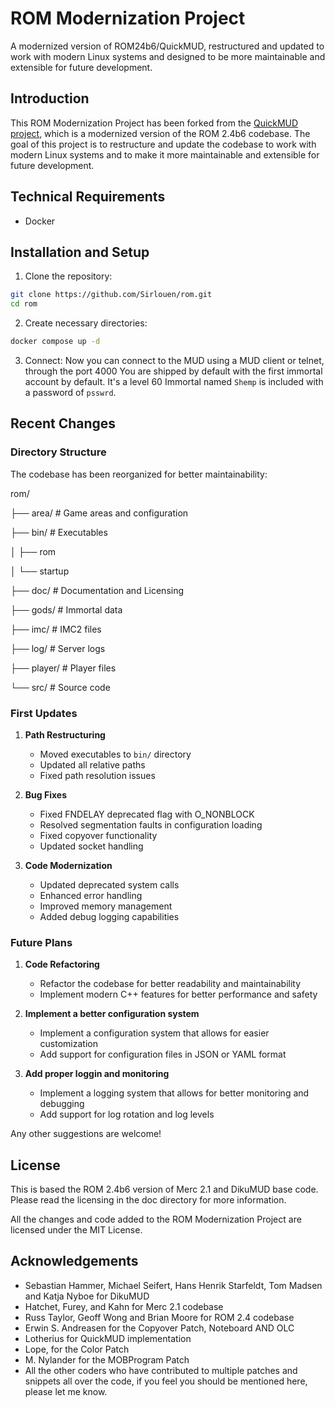 
# ROM Modernization Project

A modernized version of ROM24b6/QuickMUD, restructured and updated to work with modern Linux systems and designed to be more maintainable and extensible for future development.

## Introduction

This ROM Modernization Project has been forked from the [QuickMUD project](https://github.com/avinson/rom24-quickmud), which is a modernized version of the ROM 2.4b6 codebase. The goal of this project is to restructure and update the codebase to work with modern Linux systems and to make it more maintainable and extensible for future development.

## Technical Requirements

- Docker

## Installation and Setup

1. Clone the repository:
```bash
git clone https://github.com/Sirlouen/rom.git
cd rom
```

2. Create necessary directories:
```bash
docker compose up -d
```

3. Connect:
Now you can connect to the MUD using a MUD client or telnet, through the port 4000
You are shipped by default with the first immortal account by default. 
It's a level 60 Immortal named `Shemp` is included with a password of `psswrd`.

## Recent Changes

### Directory Structure
The codebase has been reorganized for better maintainability:

rom/

├── area/ # Game areas and configuration

├── bin/ # Executables

│ ├── rom

│ └── startup

├── doc/ # Documentation and Licensing

├── gods/ # Immortal data

├── imc/ # IMC2 files

├── log/ # Server logs

├── player/ # Player files

└── src/ # Source code

### First Updates
1. **Path Restructuring**
   - Moved executables to `bin/` directory
   - Updated all relative paths
   - Fixed path resolution issues

2. **Bug Fixes**
   - Fixed FNDELAY deprecated flag with O_NONBLOCK
   - Resolved segmentation faults in configuration loading
   - Fixed copyover functionality
   - Updated socket handling

3. **Code Modernization**
   - Updated deprecated system calls
   - Enhanced error handling
   - Improved memory management
   - Added debug logging capabilities

### Future Plans

1. **Code Refactoring**
   - Refactor the codebase for better readability and maintainability
   - Implement modern C++ features for better performance and safety

2. **Implement a better configuration system**
   - Implement a configuration system that allows for easier customization
   - Add support for configuration files in JSON or YAML format

3. **Add proper loggin and monitoring**
   - Implement a logging system that allows for better monitoring and debugging
   - Add support for log rotation and log levels

Any other suggestions are welcome!

## License

This is based the ROM 2.4b6 version of Merc 2.1 and DikuMUD base code. Please read the licensing in the doc directory for more information.

All the changes and code added to the ROM Modernization Project are licensed under the MIT License.

## Acknowledgements

- Sebastian Hammer, Michael Seifert, Hans Henrik Starfeldt, Tom Madsen and Katja Nyboe for DikuMUD
 - Hatchet, Furey, and Kahn for Merc 2.1 codebase
- Russ Taylor, Geoff Wong and Brian Moore for ROM 2.4 codebase
- Erwin S. Andreasen for the Copyover Patch, Noteboard AND OLC
- Lotherius for QuickMUD implementation
- Lope, for the Color Patch
- M. Nylander for the MOBProgram Patch
- All the other coders who have contributed to multiple patches and snippets all over the code, if you feel you should be mentioned here, please let me know.